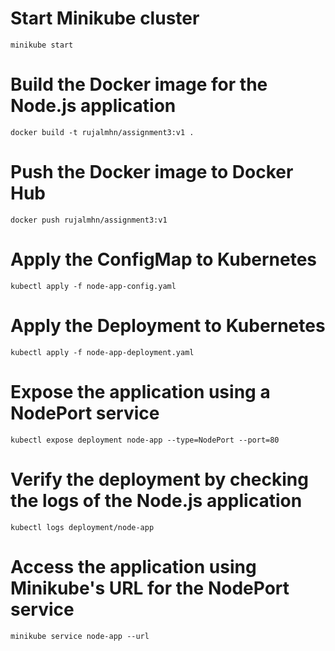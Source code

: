 # Start Minikube cluster
```SHELL
minikube start
```
# Build the Docker image for the Node.js application
```SHELL
docker build -t rujalmhn/assignment3:v1 .
```
# Push the Docker image to Docker Hub
```SHELL
docker push rujalmhn/assignment3:v1
```
# Apply the ConfigMap to Kubernetes
```SHELL
kubectl apply -f node-app-config.yaml
```
# Apply the Deployment to Kubernetes
```SHELL
kubectl apply -f node-app-deployment.yaml
```
# Expose the application using a NodePort service
```SHELL
kubectl expose deployment node-app --type=NodePort --port=80
```
# Verify the deployment by checking the logs of the Node.js application
```SHELL
kubectl logs deployment/node-app
```
# Access the application using Minikube's URL for the NodePort service
```SHELL
minikube service node-app --url
```
